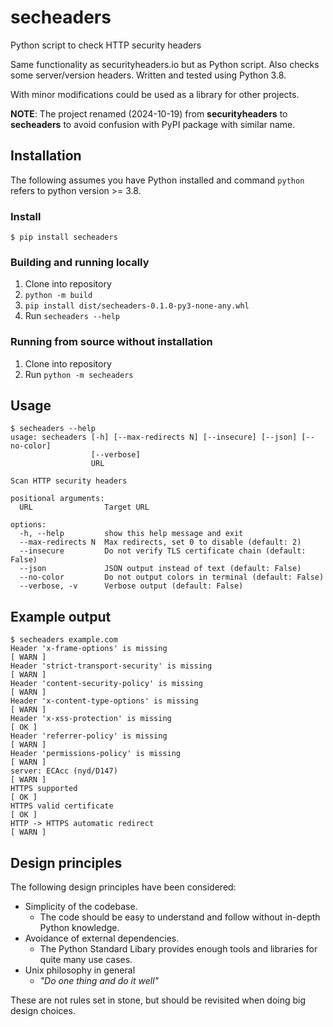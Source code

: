 # secheaders
Python script to check HTTP security headers


Same functionality as securityheaders.io but as Python script. Also checks some server/version headers. Written and tested using Python 3.8.

With minor modifications could be used as a library for other projects.

**NOTE**: The project renamed (2024-10-19) from **securityheaders** to **secheaders** to avoid confusion with PyPI package with similar name.

## Installation

The following assumes you have Python  installed and command `python` refers to python version >= 3.8.

### Install

```
$ pip install secheaders
```

### Building and running locally

1. Clone into repository
2. `python -m build`
3. `pip install dist/secheaders-0.1.0-py3-none-any.whl`
4. Run `secheaders --help`


### Running from source without installation

1. Clone into repository
2. Run `python -m secheaders`


## Usage
```
$ secheaders --help
usage: secheaders [-h] [--max-redirects N] [--insecure] [--json] [--no-color]
                  [--verbose]
                  URL

Scan HTTP security headers

positional arguments:
  URL                Target URL

options:
  -h, --help         show this help message and exit
  --max-redirects N  Max redirects, set 0 to disable (default: 2)
  --insecure         Do not verify TLS certificate chain (default: False)
  --json             JSON output instead of text (default: False)
  --no-color         Do not output colors in terminal (default: False)
  --verbose, -v      Verbose output (default: False)
```


## Example output
```
$ secheaders example.com
Header 'x-frame-options' is missing                                   [ WARN ]
Header 'strict-transport-security' is missing                         [ WARN ]
Header 'content-security-policy' is missing                           [ WARN ]
Header 'x-content-type-options' is missing                            [ WARN ]
Header 'x-xss-protection' is missing                                   [ OK ]
Header 'referrer-policy' is missing                                   [ WARN ]
Header 'permissions-policy' is missing                                [ WARN ]
server: ECAcc (nyd/D147)                                              [ WARN ]
HTTPS supported                                                        [ OK ]
HTTPS valid certificate                                                [ OK ]
HTTP -> HTTPS automatic redirect                                      [ WARN ]
```

## Design principles

The following design principles have been considered:

* Simplicity of the codebase. 
	* The code should be easy to understand and follow without in-depth Python knowledge.
* Avoidance of external dependencies.
	* The Python Standard Libary provides enough tools and libraries for quite many use cases.
* Unix philosophy in general 
	* *"Do one thing and do it well"*

These are not rules set in stone, but should be revisited when doing big design choices.
